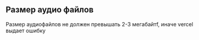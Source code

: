 ## Размер аудио файлов

Размер аудиофайлов не должен превышать 2-3 мегабайтf, иначе vercel выдает ошибку
